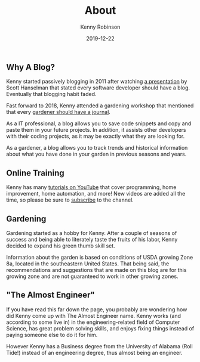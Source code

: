 ﻿---
date: 2019-12-22
description: Information about this blog and Kenny Robinson.
author: Kenny Robinson
title: About
---

## Why A Blog?

Kenny started passively blogging in 2011 after watching 
[a presentation](/technology/2010.07.22-every-developer-needs-a-blog) by 
Scott Hanselman that stated every software developer should 
have a blog. Eventually that blogging habit faded. 

Fast forward to 2018, Kenny attended a gardening workshop that mentioned that every 
[gardener should have a journal](/gardening/2019.02.23-every-gardener-needs-a-journal). 

As a IT professional, a blog allows you to save code snippets and copy and 
paste them in your future projects. In 
addition, it assists other developers with their coding projects, as it may be exactly 
what they are looking for.

As a gardener, a blog allows you to track trends and historical information about what you have 
done in your garden in previous seasons and years.

## Online Training

Kenny has many 
[tutorials on YouTube](https://www.youtube.com/channel/UC4HCouBLtXD1j1U_17aBqig) 
that cover programming, home improvement, home automation, and more! New videos 
are added all the time, so please be sure to
[subscribe](https://www.youtube.com/channel/UC4HCouBLtXD1j1U_17aBqig?sub_confirmation=1) 
to the channel.

## Gardening

Gardening started as a hobby for Kenny. After a couple of seasons of success and
being able to literately taste the fruits of his labor, Kenny decided to 
expand his green thumb skill set.

Information about the garden is based on conditions of USDA growing Zone 8a, located
in the southeastern United States. That being said, the recommendations and suggestions
that are made on this blog are for this growing zone and are not guaranteed to work in
other growing zones.

## "The Almost Engineer"

If you have read this far down the page, you probably are wondering how did Kenny come up 
with The Almost Engineer name. Kenny works (and according to some live in) in the 
engineering-related field of Computer Science, has great problem solving skills, and 
enjoys fixing things instead of paying someone else to do it for him. 

However Kenny has a Business degree from the University of Alabama (Roll Tide!) 
instead of an engineering degree, thus almost being an engineer.
